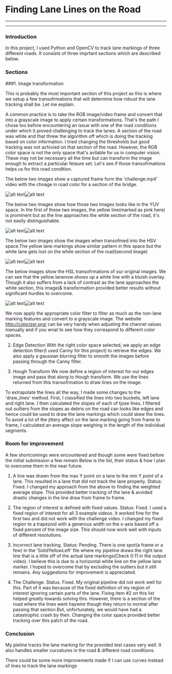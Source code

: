 # **Finding Lane Lines on the Road** 

---


[//]: # (Image References)

[image1]: ./examples/grayscale.jpg "Grayscale"
[c1-RGB]: ./examples/challenge-1.JPG "c1-HLS"
[c1-HLS]: ./examples/challenge-1HLS.jpeg "c1-HLS"
[c1-HSV]: ./examples/challenge-1inHSV.jpeg "c1-HSV"
[c1-YUV]: ./examples/challenge-1inYUV.jpeg "c1-YUV"
[c2-RGB]: ./examples/challenge-2.JPG "c2-RGB"
[c2-HLS]: ./examples/challenge-2inHLS.jpeg "c2-HLS"
[c2-HSV]: ./examples/challenge-2inHSV.jpeg "c2-HSV"
[c2-YUV]: ./examples/challenge-2inYUV.jpeg "c2-YUV"

---

### Introduction

In this project, I used Python and OpenCV to track lane markings of three different roads. It consists of three imprtant sections which are described below.

### Sections

###1. Image transformation

This is probably the most important section of this project as this is where we setup a few transofrmations that will determine how robust the lane tracking shall be. Let me explain.

A common practice is to take the RGB image/video frame and convert that into a grayscale image to apply certain transformations. That's the path I chose too before encountering an issue with one of the road conditions under which it proved challenging to track the lanes. A section of the road was white and that threw the algorithm off which is doing the tracking based on color information. I tried changing the thresholds but good tracking was not achivied on that section of the road. However, the RGB color space is not the only space that's avilable for us in computer vision. These may not be necessary all the time but can transform the image enough to extract a particular fetaure set. Let's see if those transofrmations helps us for this road condition.

The below two images show a captured frame form the 'challenge.mp4' video with the chnage in road color for a section of the bridge.

![alt text][c1-RGB]![alt text][c2-RGB]



The below two images show how those two images looks like in the YUV space. In the first of these two images, the yellow line(marked as pink here) is prominent but as the line approaches the white section of the road, it's not easily distinguishable. 

![alt text][c1-YUV]![alt text][c2-YUV]

The below two images show the images when transofmed into the HSV space.The yellow lane markings show similar pattern in this space but the white lane gets lost on the white section of the road(second image)

![alt text][c1-HSV]![alt text][c2-HSV]

The below images show the HSL transofrmations of our original images. We can see that the yellow lanenow shows up a white line with a bluish overlay. Though it also suffers from a lack of contrast as the lane approaches the white section, this image(& transformation provided better results without significant hurdles to overcome.

![alt text][c1-HLS]![alt text][c2-HLS]

We now apply the appropriate color filter to filter as much as the non-lane marking features and convert to a grayscale image. The website http://colorizer.org/ can be very handy when adjusting the channel values manually and if you wnat to see how they correspond to different color spaces.


2. Edge Detection
With the right color space selected, we apply an edge detection filter(I used Canny for this project) to retrieve the edges. We also apply a gaussian blurring filter to smooth the images before passing through the Canny filter.

3. Hough Transform
We now define a region of interest for our edges image and pass that along to Hough transform. We use the lines returned from this transofrmation to draw lines on the image.

To extrapolate the lines all the way, I made some changes to the 'draw_lines' method. First, I classified the lines into two buckets, left lane and right lane. I then calculated the slopes of each of tjose lines. I filtered out outliers from the slopes as debris on the road can looks like edges and hence could be used to draw the lane markings which could skew the lines. To avoid a lot of the jittery affect on the lane marking going from frame to frame, I calculated an average slope weighing in the length of the individual segments.

### Room for improvement

A few shortcomings were encountered and though some were fixed before the initial submission a few remain Below is the list, their status & how I plan to overcome them in the near future.

1. A line was drawn from the max Y point on a lane to the min Y point of a lane. This resulted in a lane that did not track the lane properly.
  Status: Fixed. I changed my approach from the above to finding the weighted average slope. This provided better tracking of the lane &  avoided drastic changes in the line draw from frame to frame.
  
 2. The region of interest is defined with fixed values.
  Status: Fixed. I used a fixed region of interest for all 3 example videos. It worked fine for the first two and did not work with the challenge video. I changed my fixed region to a trapezoid with a generous width on the x-axis based off a fixed percent of the image size. This should now work well with inputs of different resolutions.
  
  3. Incorrect lane tracking.
  Status: Pending. There is one spot(a frame or a few) in the 'SolidYellowLeft' file where my pipeline draws the right lane line that is a little off of the actual lane markings(Check 0:11 in the output video). I believe this is due to a horizontal white line on the yellow lane marker. I hoped to overcome that by excluding the outliers but it still remains. Any suggestions for improvement is appreciated.
  
  
  4. The Challenge.
  Status. Fixed. My original pipeline did not work well for this. Part of it was because of the fixed definition of my region of interest ignoring certain parts of the lane. Fixing item #2 on this list helped greatly towards solving this. However, there is a section of the road where the lines went haywire though they return to normal after passing that section.But, unfortunately, we would have had a catastrophic crash by then. Changing the color space provided better tracking over this patch of the road.

### Conclusion
My pieline tracks the lane marking for the provided test cases very well. It also handles smaller curvatures in the road & different road conditions.

There could be some more improvements made if I can use curves instead of lines to track the lane markings
